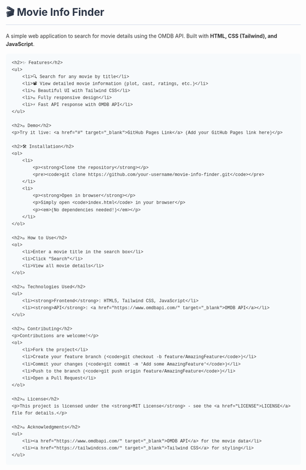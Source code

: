 <!DOCTYPE html>
<html lang="en">
<head>
    <meta charset="UTF-8">
    <meta name="viewport" content="width=device-width, initial-scale=1.0">
    <title>Movie Info Finder - Documentation</title>
    <style>
        body {
            font-family: -apple-system, BlinkMacSystemFont, 'Segoe UI', Roboto, Oxygen, Ubuntu, Cantarell, 'Open Sans', 'Helvetica Neue', sans-serif;
            line-height: 1.6;
            color: #333;
            max-width: 800px;
            margin: 0 auto;
            padding: 20px;
        }
        h1, h2, h3 {
            color: #2d3748;
        }
        h1 {
            border-bottom: 2px solid #e2e8f0;
            padding-bottom: 10px;
        }
        code {
            background: #f7fafc;
            padding: 2px 4px;
            border-radius: 4px;
            font-family: SFMono-Regular,Menlo,Monaco,Consolas,"Liberation Mono","Courier New",monospace;
        }
        pre {
            background: #f7fafc;
            padding: 16px;
            border-radius: 6px;
            overflow-x: auto;
        }
        a {
            color: #4299e1;
            text-decoration: none;
        }
        a:hover {
            text-decoration: underline;
        }
        .badge {
            display: inline-block;
            padding: 2px 6px;
            border-radius: 3px;
            font-size: 0.8em;
            font-weight: bold;
            margin-right: 4px;
        }
        .bg-blue {
            background: #ebf8ff;
            color: #3182ce;
        }
        .bg-green {
            background: #f0fff4;
            color: #38a169;
        }
    </style>
</head>
<body>
    <h1>🎬 Movie Info Finder</h1>
    <p>A simple web application to search for movie details using the OMDB API. Built with <strong>HTML, CSS (Tailwind), and JavaScript</strong>.</p>

    <h2>✨ Features</h2>
    <ul>
        <li>🔍 Search for any movie by title</li>
        <li>📽️ View detailed movie information (plot, cast, ratings, etc.)</li>
        <li>🎨 Beautiful UI with Tailwind CSS</li>
        <li>📱 Fully responsive design</li>
        <li>⚡ Fast API response with OMDB API</li>
    </ul>

    <h2>🚀 Demo</h2>
    <p>Try it live: <a href="#" target="_blank">GitHub Pages Link</a> (Add your GitHub Pages link here)</p>

    <h2>🛠️ Installation</h2>
    <ol>
        <li>
            <p><strong>Clone the repository</strong></p>
            <pre><code>git clone https://github.com/your-username/movie-info-finder.git</code></pre>
        </li>
        <li>
            <p><strong>Open in browser</strong></p>
            <p>Simply open <code>index.html</code> in your browser</p>
            <p><em>(No dependencies needed!)</em></p>
        </li>
    </ol>

    <h2>📝 How to Use</h2>
    <ol>
        <li>Enter a movie title in the search box</li>
        <li>Click "Search"</li>
        <li>View all movie details</li>
    </ol>

    <h2>🔧 Technologies Used</h2>
    <ul>
        <li><strong>Frontend</strong>: HTML5, Tailwind CSS, JavaScript</li>
        <li><strong>API</strong>: <a href="https://www.omdbapi.com/" target="_blank">OMDB API</a></li>
    </ul>

    <h2>🤝 Contributing</h2>
    <p>Contributions are welcome!</p>
    <ol>
        <li>Fork the project</li>
        <li>Create your feature branch (<code>git checkout -b feature/AmazingFeature</code>)</li>
        <li>Commit your changes (<code>git commit -m 'Add some AmazingFeature'</code>)</li>
        <li>Push to the branch (<code>git push origin feature/AmazingFeature</code>)</li>
        <li>Open a Pull Request</li>
    </ol>

    <h2>📜 License</h2>
    <p>This project is licensed under the <strong>MIT License</strong> - see the <a href="LICENSE">LICENSE</a> file for details.</p>

    <h2>🙏 Acknowledgments</h2>
    <ul>
        <li><a href="https://www.omdbapi.com/" target="_blank">OMDB API</a> for the movie data</li>
        <li><a href="https://tailwindcss.com/" target="_blank">Tailwind CSS</a> for styling</li>
    </ul>
</body>
</html>
